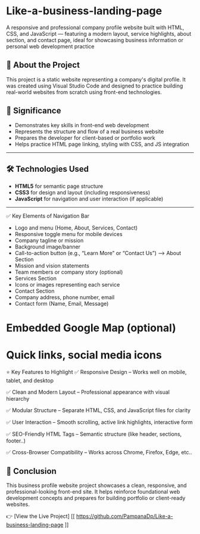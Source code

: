 # Like-a-business-landing-page
A responsive and professional company profile website built with HTML, CSS, and JavaScript — featuring a modern layout, service highlights, about section, and contact page, ideal for showcasing business information or personal web development practice

## 📖 About the Project

This project is a static website representing a company's digital profile. It was created using Visual Studio Code and designed to practice building real-world websites from scratch using front-end technologies.

## 🎯 Significance

- Demonstrates key skills in front-end web development
- Represents the structure and flow of a real business website
- Prepares the developer for client-based or portfolio work
- Helps practice HTML page linking, styling with CSS, and JS integration

---

## 🛠️ Technologies Used

- **HTML5** for semantic page structure
- **CSS3** for design and layout (including responsiveness)
- **JavaScript** for navigation and user interaction (if applicable)

---

✅ Key Elements of Navigation Bar
- Logo and menu (Home, About, Services, Contact)
- Responsive toggle menu for mobile devices
- Company tagline or mission
- Background image/banner
- Call-to-action button (e.g., “Learn More” or “Contact Us”)
--> About Section
- Mission and vision statements
- Team members or company story (optional)
- Services Section
- Icons or images representing each service
- Contact Section
- Company address, phone number, email
- Contact form (Name, Email, Message)

# Embedded Google Map (optional)
# Quick links, social media icons

⭐ Key Features to Highlight
✅ Responsive Design – Works well on mobile, tablet, and desktop

✅ Clean and Modern Layout – Professional appearance with visual hierarchy

✅ Modular Structure – Separate HTML, CSS, and JavaScript files for clarity

✅ User Interaction – Smooth scrolling, active link highlights, interactive form

✅ SEO-Friendly HTML Tags – Semantic structure (like header, sections, footer..)

✅ Cross-Browser Compatibility – Works across Chrome, Firefox, Edge, etc..


## 📌 Conclusion

  This business profile website project showcases a clean, responsive, and professional-looking front-end site. It helps reinforce foundational web development concepts and prepares for building portfolio or client-ready websites.

  👉 [View the Live Project] [[ https://github.com/PampanaDp/Like-a-business-landing-page ]]











